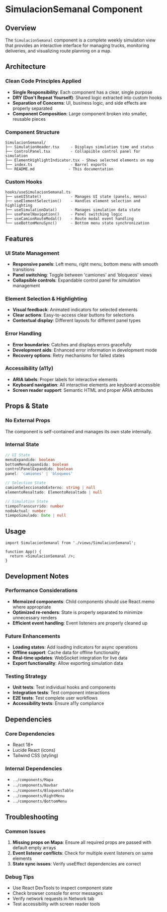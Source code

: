 # SimulacionSemanal Component

## Overview
The `SimulacionSemanal` component is a complete weekly simulation view that provides an interactive interface for managing trucks, monitoring deliveries, and visualizing route planning on a map.

## Architecture

### Clean Code Principles Applied
- **Single Responsibility**: Each component has a clear, single purpose
- **DRY (Don't Repeat Yourself)**: Shared logic extracted into custom hooks
- **Separation of Concerns**: UI, business logic, and side effects are properly separated
- **Component Composition**: Large component broken into smaller, reusable pieces

### Component Structure
```
SimulacionSemanal/
├── SimulationHeader.tsx     - Displays simulation time and status
├── ControlPanel.tsx         - Collapsible control panel for simulation
├── ElementHighlightIndicator.tsx - Shows selected elements on map
├── index.ts                 - Barrel exports
└── README.md               - This documentation
```

### Custom Hooks
```
hooks/useSimulacionSemanal.ts
├── useUIState()             - Manages UI state (panels, menus)
├── useElementSelection()    - Handles element selection and highlighting  
├── useSimulationData()      - Manages simulation data state
├── usePanelNavigation()     - Panel switching logic
├── useCamionRouteModal()    - Route modal event handling
└── useBottomMenuSync()      - Bottom menu state synchronization
```

## Features

### UI State Management
- **Responsive panels**: Left menu, right menu, bottom menu with smooth transitions
- **Panel switching**: Toggle between 'camiones' and 'bloqueos' views
- **Collapsible controls**: Expandable control panel for simulation management

### Element Selection & Highlighting
- **Visual feedback**: Animated indicators for selected elements
- **Clear actions**: Easy-to-access clear buttons for selections
- **Contextual display**: Different layouts for different panel types

### Error Handling
- **Error boundaries**: Catches and displays errors gracefully
- **Development aids**: Enhanced error information in development mode
- **Recovery options**: Retry mechanisms for failed states

### Accessibility (a11y)
- **ARIA labels**: Proper labels for interactive elements
- **Keyboard navigation**: All interactive elements are keyboard accessible
- **Screen reader support**: Semantic HTML and proper ARIA attributes

## Props & State

### No External Props
The component is self-contained and manages its own state internally.

### Internal State
```typescript
// UI State
menuExpandido: boolean
bottomMenuExpandido: boolean  
controlPanelExpandido: boolean
panel: 'camiones' | 'bloqueos'

// Selection State
camionSeleccionadoExterno: string | null
elementoResaltado: ElementoResaltado | null

// Simulation State  
tiempoTranscurrido: number
nodoActual: number
tiempoSimulado: Date | null
```

## Usage

```tsx
import SimulacionSemanal from './views/SimulacionSemanal';

function App() {
  return <SimulacionSemanal />;
}
```

## Development Notes

### Performance Considerations
- **Memoized components**: Child components should use React.memo where appropriate
- **Optimized re-renders**: State is properly separated to minimize unnecessary renders
- **Efficient event handling**: Event listeners are properly cleaned up

### Future Enhancements
- **Loading states**: Add loading indicators for async operations
- **Offline support**: Cache data for offline functionality  
- **Real-time updates**: WebSocket integration for live data
- **Export functionality**: Allow exporting simulation data

### Testing Strategy
- **Unit tests**: Test individual hooks and components
- **Integration tests**: Test component interactions
- **E2E tests**: Test complete user workflows
- **Accessibility tests**: Ensure a11y compliance

## Dependencies

### Core Dependencies
- React 18+
- Lucide React (icons)
- Tailwind CSS (styling)

### Internal Dependencies
- `../components/Mapa`
- `../components/Navbar`
- `../components/BloqueosTable`
- `../components/RightMenu`
- `../components/BottomMenu`

## Troubleshooting

### Common Issues
1. **Missing props on Mapa**: Ensure all required props are passed with default empty arrays
2. **Event listener conflicts**: Check for multiple event listeners on same elements
3. **State sync issues**: Verify useEffect dependencies are correct

### Debug Tips
- Use React DevTools to inspect component state
- Check browser console for error messages
- Verify network requests in Network tab
- Test accessibility with screen reader tools
